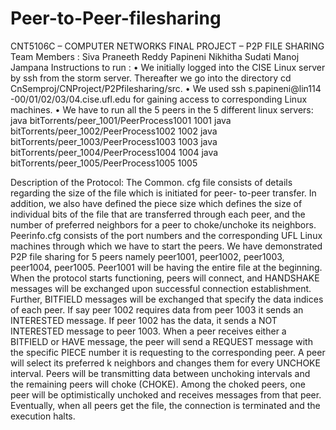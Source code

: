 # Peer-to-Peer-filesharing
CNT5106C – COMPUTER NETWORKS FINAL PROJECT – P2P FILE SHARING
Team Members :
Siva Praneeth Reddy Papineni 
Nikhitha Sudati
Manoj Jampana 
Instructions to run :
• We initially logged into the CISE Linux server by ssh from the storm server. Thereafter we go into the directory cd CnSemproj/CNProject/P2Pfilesharing/src.
• We used ssh s.papineni@lin114 -00/01/02/03/04.cise.ufl.edu for gaining access to corresponding Linux machines.
• We have to run all the 5 peers in the 5 different linux servers: java bitTorrents/peer_1001/PeerProcess1001 1001 java bitTorrents/peer_1002/PeerProcess1002 1002 java bitTorrents/peer_1003/PeerProcess1003 1003 java bitTorrents/peer_1004/PeerProcess1004 1004 java bitTorrents/peer_1005/PeerProcess1005 1005

             
Description of the Protocol:
The Common. cfg file consists of details regarding the size of the file which is initiated for peer- to-peer transfer. 
In addition, we also have defined the piece size which defines the size of individual bits of the file that are transferred through each peer, 
and the number of preferred neighbors for a peer to choke/unchoke its neighbors. 
Peerinfo.cfg consists of the port numbers and the corresponding UFL Linux machines through which we have to start the peers. 
We have demonstrated P2P file sharing for 5 peers namely peer1001, peer1002, peer1003, peer1004, peer1005. Peer1001 will be having the entire file at the beginning. 
When the protocol starts functioning, peers will connect, and HANDSHAKE messages will be exchanged upon successful connection establishment. 
Further, BITFIELD messages will be exchanged that specify the data indices of each peer. If say peer 1002 requires data from peer 1003 it sends an INTERESTED message. 
If peer 1002 has the data, it sends a NOT INTERESTED message to peer 1003. When a peer receives either a BITFIELD or HAVE message, the peer will send a REQUEST message with the specific PIECE number it is requesting to the corresponding peer. 
A peer will select its preferred k neighbors and changes them for every UNCHOKE interval. Peers will be transmitting data between unchoking intervals and the remaining peers will choke (CHOKE). 
Among the choked peers, one peer will be optimistically unchoked and receives messages from that peer. Eventually, when all peers get the file, the connection is terminated and the execution halts.
 
